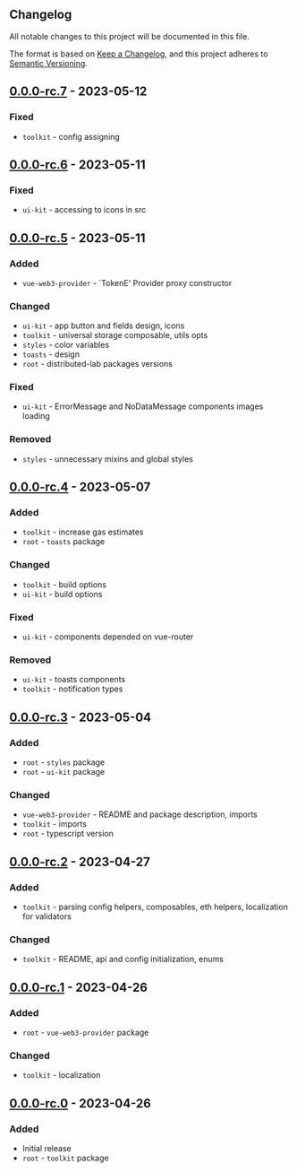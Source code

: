 ## Changelog
All notable changes to this project will be documented in this file.

The format is based on [Keep a Changelog](https://keepachangelog.com/en/1.0.0/),
and this project adheres to [Semantic Versioning](https://semver.org/spec/v2.0.0.html).

## [0.0.0-rc.7] - 2023-05-12
### Fixed
- `toolkit` - config assigning

## [0.0.0-rc.6] - 2023-05-11
### Fixed
- `ui-kit` - accessing to icons in src

## [0.0.0-rc.5] - 2023-05-11
### Added
- `vue-web3-provider` - `TokenE' Provider proxy constructor

### Changed
- `ui-kit` - app button and fields design, icons
- `toolkit` - universal storage composable, utils opts
- `styles` - color variables
- `toasts` - design
- `root` - distributed-lab packages versions

### Fixed
- `ui-kit` - ErrorMessage and NoDataMessage components images loading

### Removed
- `styles` - unnecessary mixins and global styles

## [0.0.0-rc.4] - 2023-05-07
### Added
- `toolkit` - increase gas estimates
- `root` - `toasts` package

### Changed
- `toolkit` - build options
- `ui-kit` - build options

### Fixed
- `ui-kit` - components depended on vue-router

### Removed
- `ui-kit` - toasts components
- `toolkit` - notification types

## [0.0.0-rc.3] - 2023-05-04
### Added
- `root` - `styles` package
- `root` - `ui-kit` package

### Changed
- `vue-web3-provider` - README and package description, imports
- `toolkit` - imports
- `root` - typescript version

## [0.0.0-rc.2] - 2023-04-27
### Added
- `toolkit` - parsing config helpers, composables, eth helpers, localization for validators

### Changed
- `toolkit` - README, api and config initialization, enums

## [0.0.0-rc.1] - 2023-04-26
### Added
- `root` - `vue-web3-provider` package

### Changed
- `toolkit` - localization

## [0.0.0-rc.0] - 2023-04-26
### Added
- Initial release
- `root` - `toolkit` package

[Unreleased]: https://github.com/dl-tokene/webkit/compare/0.0.0-rc.7...HEAD
[0.0.0-rc.7]: https://github.com/dl-tokene/webkit/compare/0.0.0-rc.6...0.0.0-rc.7
[0.0.0-rc.6]: https://github.com/dl-tokene/webkit/compare/0.0.0-rc.5...0.0.0-rc.6
[0.0.0-rc.5]: https://github.com/dl-tokene/webkit/compare/0.0.0-rc.4...0.0.0-rc.5
[0.0.0-rc.4]: https://github.com/dl-tokene/webkit/compare/0.0.0-rc.3...0.0.0-rc.4
[0.0.0-rc.3]: https://github.com/dl-tokene/webkit/compare/0.0.0-rc.2...0.0.0-rc.3
[0.0.0-rc.2]: https://github.com/dl-tokene/webkit/compare/0.0.0-rc.1...0.0.0-rc.2
[0.0.0-rc.1]: https://github.com/dl-tokene/webkit/compare/0.0.0-rc.0...0.0.0-rc.1
[0.0.0-rc.0]: https://github.com/dl-tokene/webkit/releases/tag/0.0.0-rc.0
